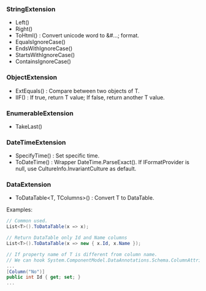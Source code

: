 ### StringExtension

- Left()
- Right()
- ToHtml() : Convert unicode word to &#...; format.
- EqualsIgnoreCase()
- EndsWithIgnoreCase()
- StartsWithIgnoreCase()
- ContainsIgnoreCase()

### ObjectExtension

- ExtEquals<T>() : Compare between two objects of T.
- IIF<T>() : If true, return T value; If false, return another T value.

### EnumerableExtension

- TakeLast<T>()

### DateTimeExtension

- SpecifyTime() : Set specific time.
- ToDateTime() : Wrapper DateTime.ParseExact(). If IFormatProvider is null, use CultureInfo.InvariantCulture as default.

### DataExtension

- ToDataTable<T, TColumns>() : Convert T to DataTable.

Examples:
```cs
// Common used.
List<T>().ToDataTable(x => x);

// Return DataTable only Id and Name columns
List<T>().ToDataTable(x => new { x.Id, x.Name });

// If property name of T is different from column name.
// We can hook System.ComponentModel.DataAnnotations.Schema.ColumnAttribute on property of T.
...
[Column("No")]
public int Id { get; set; }
...

```
